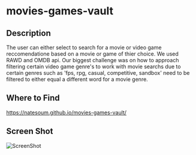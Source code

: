 # movies-games-vault

## Description
The user can either select to search for a movie or video game reccomendatione based on a movie or game of thier choice.  We used RAWD and OMDB api.
Our biggest challenge was on how to approach filtering certain video game genre's to work with movie searchs due to certain genres such as 'fps, rpg, casual, competitive, sandbox' need to be filtered to either equal a different word for a movie genre.

## Where to Find
https://natesoum.github.io/movies-games-vault/

## Screen Shot
![ScreenShot](.assets/img/movie-game-vault)

